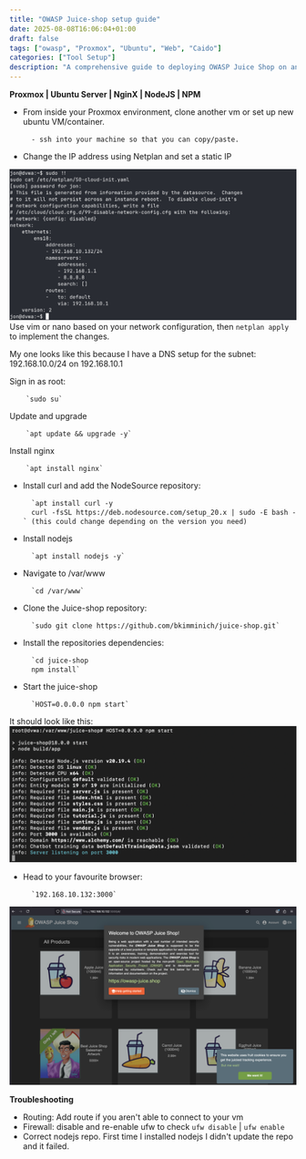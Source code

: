 ```yaml
---
title: "OWASP Juice-shop setup guide"
date: 2025-08-08T16:06:04+01:00
draft: false
tags: ["owasp", "Proxmox", "Ubuntu", "Web", "Caido"]
categories: ["Tool Setup"]
description: "A comprehensive guide to deploying OWASP Juice Shop on an Ubuntu VM within a Proxmox environment. It details the entire process from setting a static IP address with Netplan to configuring Nginx as a reverse proxy for seamless network access. The guide also includes a dedicated troubleshooting section for common issues, ensuring readers can get the secure test environment up and running smoothly."
---
```

**Proxmox | Ubuntu Server | NginX | NodeJS | NPM**



- From inside your Proxmox environment, clone another vm or set up new ubuntu VM/container. 
		
		- ssh into your machine so that you can copy/paste.

- Change the IP address using Netplan and set a static IP 
 
![](Screenshot%202025-08-16%20at%2020.02.07.png)
Use vim or nano based on your network configuration, then `netplan apply` to implement the changes.
 

My one looks like this because I have a DNS setup for the subnet: 192.168.10.0/24 on 192.168.10.1

Sign in as root:
		
		`sudo su`

Update and upgrade
		
		`apt update && upgrade -y`

Install nginx
		
		`apt install nginx`

- Install curl and add the NodeSource repository:
		
		`apt install curl -y
		curl -fsSL https://deb.nodesource.com/setup_20.x | sudo -E bash - ` (this could change depending on the version you need)


- Install nodejs
		
		`apt install nodejs -y`

- Navigate to /var/www
		
		`cd /var/www`

- Clone the Juice-shop repository:
		
		`sudo git clone https://github.com/bkimminich/juice-shop.git`

- Install the repositories dependencies:
		
		`cd juice-shop
		npm install`

- Start the juice-shop
		
		`HOST=0.0.0.0 npm start`

It should look like this:
![](Screenshot%202025-08-16%20at%2021.39.28.png)
- Head to your favourite browser:
		
		`192.168.10.132:3000`

![](Screenshot%202025-08-16%20at%2021.40.59.png)

**Troubleshooting**

- Routing: Add route if you aren't able to connect to your vm 
- Firewall: disable and re-enable ufw to check `ufw disable` |  `ufw enable`
- Correct nodejs repo. First time I installed nodejs I didn't update the repo and it failed. 